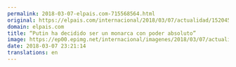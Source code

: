 ```yaml
---
permalink: 2018-03-07-elpais.com-715568564.html
original: https://elpais.com/internacional/2018/03/07/actualidad/1520455326_968573.html#?ref=rss&format=simple&link=link
domain: elpais.com
title: “Putin ha decidido ser un monarca con poder absoluto”
image: https://ep00.epimg.net/internacional/imagenes/2018/03/07/actualidad/1520455326_968573_1520455706_rrss_normal.jpg
date: 2018-03-07 23:21:14
translations: en
---
```


